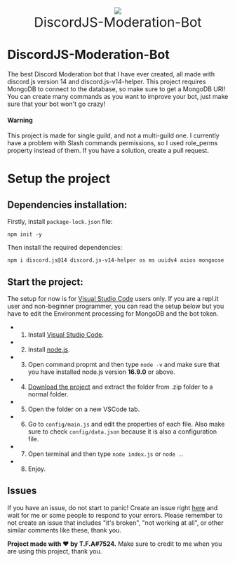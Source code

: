 <div align="center">
  <img src="https://user-images.githubusercontent.com/92172698/212478747-4db80253-59a9-4702-b5a8-0cb2ecb7ef62.png"><br>
  <a style="font-size:30px">
    DiscordJS-Moderation-Bot 
  </a>
</div>

# DiscordJS-Moderation-Bot
The best Discord Moderation bot that I have ever created, all made with discord.js version 14 and discord.js-v14-helper. This project requires MongoDB to connect to the database, so make sure to get a MongoDB URI! You can create many commands as you want to improve your bot, just make sure that your bot won't go crazy!

#### Warning
This project is made for single guild, and not a multi-guild one. I currently have a problem with Slash commands permissions, so I used role_perms property instead of them. If you have a solution, create a pull request.

# Setup the project

## Dependencies installation:
Firstly, install `package-lock.json` file:
```shell
npm init -y
```

Then install the required dependencies:

```shell
npm i discord.js@14 discord.js-v14-helper os ms uuidv4 axios mongoose
```

## Start the project:
The setup for now is for [Visual Studio Code](https://code.visualstudio.com/) users only. If you are a repl.it user and non-beginner programmer, you can read the setup below but you have to edit the Environment processing for MongoDB and the bot token.
- 1. Install [Visual Studio Code](https://code.visualstudio.com/).
- 2. Install [node.js](https://nodejs.org/en/download/).
- 3. Open command propmt and then type `node -v` and make sure that you have installed node.js version **16.9.0** or above.
- 4. [Download the project](https://github.com/TFAGaming/Tags-System-Discord-Bot/archive/refs/heads/main.zip) and extract the folder from .zip folder to a normal folder.
- 5. Open the folder on a new VSCode tab.
- 6. Go to `config/main.js` and edit the properties of each file. Also make sure to check `config/data.json` because it is also a configuration file.
- 7. Open terminal and then type `node index.js` or `node .`.
- 8. Enjoy.

## Issues
If you have an issue, do not start to panic! Create an issue right [here](https://github.com/TFAGaming/Tags-System-Discord-Bot/issues) and wait for me or some people to respond to your errors.
Please remember to not create an issue that includes "it's broken", "not working at all", or other similar comments like these, thank you.

**Project made with ❤ by T.F.A#7524.** Make sure to credit to me when you are using this project, thank you.
